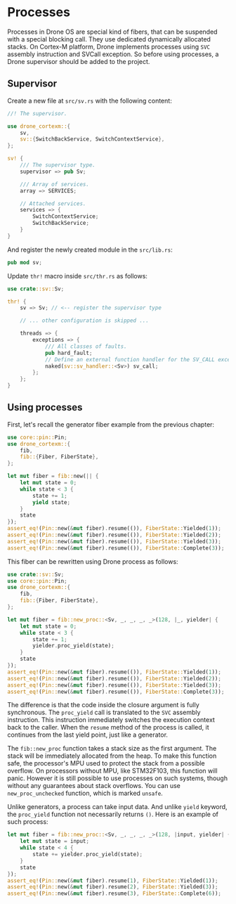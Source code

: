 # Processes

Processes in Drone OS are special kind of fibers, that can be suspended with a
special blocking call. They use dedicated dynamically allocated stacks. On
Cortex-M platform, Drone implements processes using `SVC` assembly instruction
and SVCall exception. So before using processes, a Drone supervisor should be
added to the project.

## Supervisor

Create a new file at `src/sv.rs` with the following content:

```rust
//! The supervisor.

use drone_cortexm::{
    sv,
    sv::{SwitchBackService, SwitchContextService},
};

sv! {
    /// The supervisor type.
    supervisor => pub Sv;

    /// Array of services.
    array => SERVICES;

    // Attached services.
    services => {
        SwitchContextService;
        SwitchBackService;
    }
}
```

And register the newly created module in the `src/lib.rs`:

```rust
pub mod sv;
```

Update `thr!` macro inside `src/thr.rs` as follows:

```rust
use crate::sv::Sv;

thr! {
    sv => Sv; // <-- register the supervisor type

    // ... other configuration is skipped ...

    threads => {
        exceptions => {
            /// All classes of faults.
            pub hard_fault;
            // Define an external function handler for the SV_CALL exception.
            naked(sv::sv_handler::<Sv>) sv_call;
        };
    };
}
```

## Using processes

First, let's recall the generator fiber example from the previous chapter:

```rust
use core::pin::Pin;
use drone_cortexm::{
    fib,
    fib::{Fiber, FiberState},
};

let mut fiber = fib::new(|| {
    let mut state = 0;
    while state < 3 {
        state += 1;
        yield state;
    }
    state
});
assert_eq!(Pin::new(&mut fiber).resume(()), FiberState::Yielded(1));
assert_eq!(Pin::new(&mut fiber).resume(()), FiberState::Yielded(2));
assert_eq!(Pin::new(&mut fiber).resume(()), FiberState::Yielded(3));
assert_eq!(Pin::new(&mut fiber).resume(()), FiberState::Complete(3));
```

This fiber can be rewritten using Drone process as follows:

```rust
use crate::sv::Sv;
use core::pin::Pin;
use drone_cortexm::{
    fib,
    fib::{Fiber, FiberState},
};

let mut fiber = fib::new_proc::<Sv, _, _, _, _>(128, |_, yielder| {
    let mut state = 0;
    while state < 3 {
        state += 1;
        yielder.proc_yield(state);
    }
    state
});
assert_eq!(Pin::new(&mut fiber).resume(()), FiberState::Yielded(1));
assert_eq!(Pin::new(&mut fiber).resume(()), FiberState::Yielded(2));
assert_eq!(Pin::new(&mut fiber).resume(()), FiberState::Yielded(3));
assert_eq!(Pin::new(&mut fiber).resume(()), FiberState::Complete(3));
```

The difference is that the code inside the closure argument is fully
synchronous. The `proc_yield` call is translated to the `SVC` assembly
instruction. This instruction immediately switches the execution context back to
the caller. When the `resume` method of the process is called, it continues from
the last yield point, just like a generator.

The `fib::new_proc` function takes a stack size as the first argument. The stack
will be immediately allocated from the heap. To make this function safe, the
processor's MPU used to protect the stack from a possible overflow. On
processors without MPU, like STM32F103, this function will panic. However it is
still possible to use processes on such systems, though without any guarantees
about stack overflows. You can use `new_proc_unchecked` function, which is
marked `unsafe`.

Unlike generators, a process can take input data. And unlike `yield` keyword,
the `proc_yield` function not necessarily returns `()`. Here is an example of
such process:

```rust
let mut fiber = fib::new_proc::<Sv, _, _, _, _>(128, |input, yielder| {
    let mut state = input;
    while state < 4 {
        state += yielder.proc_yield(state);
    }
    state
});
assert_eq!(Pin::new(&mut fiber).resume(1), FiberState::Yielded(1));
assert_eq!(Pin::new(&mut fiber).resume(2), FiberState::Yielded(3));
assert_eq!(Pin::new(&mut fiber).resume(3), FiberState::Complete(6));
```

